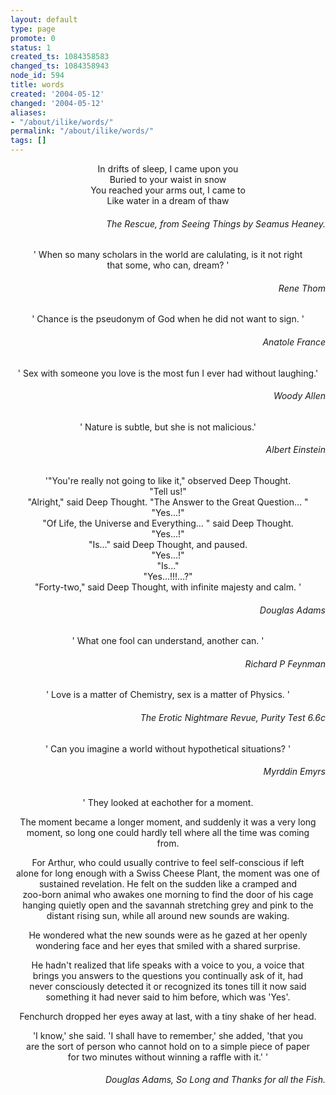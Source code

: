 ```yaml
---
layout: default
type: page
promote: 0
status: 1
created_ts: 1084358583
changed_ts: 1084358943
node_id: 594
title: words
created: '2004-05-12'
changed: '2004-05-12'
aliases:
- "/about/ilike/words/"
permalink: "/about/ilike/words/"
tags: []
---
```

<p align="center">
In drifts of sleep, I came upon you<br>
Buried to your waist in snow<br>
You reached your arms out, I came to<br>
Like water in a dream of thaw
</p>
<h6 align="right">The Rescue, from Seeing Things by Seamus Heaney.</h6>

<!--break-->

<p align="center">
' When so many scholars in the world are calulating, is it not right <br>
that some, who can, dream? '
</p>
<h6 align="right">Rene Thom</h6>


<p align="center">
' Chance is the pseudonym of God when he did not want to sign. '
</p>
<h6 align="right">Anatole France</h6>


<p align="center">
' Sex with someone you love is the most fun I ever had without laughing.'<br>
</p>                                                     
<h6 align="right">Woody Allen</h6>


<p align="center">
' Nature is subtle, but she is not malicious.'
</p>
<h6 align="right">Albert Einstein</h6>


<p align="center">
'"You're really not going to like it," observed Deep Thought.
<br>
"Tell us!"<br>
"Alright," said Deep Thought.  "The Answer to the Great 
Question... "<br>
"Yes...!"<br>
"Of Life, the Universe and Everything... " said Deep 
Thought.<br>
"Yes...!"<br>
"Is..." said Deep Thought, and paused.<br>
"Yes...!"<br>
"Is..."<br>
"Yes...!!!...?"<br>
"Forty-two," said Deep Thought, with infinite majesty and 
calm. '
</p>
<h6 align="right">Douglas Adams</h6>


<p align="center">
' What one fool can understand, another can. '
</p>
<h6 align="right">Richard P Feynman</h6>


<p align="center">
' Love is a matter of Chemistry, sex is a matter of Physics. '
</p>

<h6 align="right">The Erotic Nightmare Revue, Purity Test 6.6c</h6>


<p align="center">
' Can you imagine a world without hypothetical situations? '
</p>
<h6 align="right">Myrddin Emyrs</h6>


<p align="center">
' They looked at eachother for a moment.<br>
</p>
<p align="center">
The moment became a longer moment, and suddenly it was a very long <br>
moment, so long one could hardly tell where all the time was coming <br>
from.
</p>
<p align="center">
For Arthur, who could usually contrive to feel self-conscious if left <br>
alone for long enough with a Swiss Cheese Plant, the moment was one of <br>
sustained revelation.  He felt on the sudden like a cramped and <br>
zoo-born animal who awakes one morning to find the door of his cage <br>
hanging quietly open and the savannah stretching grey and pink to the<br>
distant rising sun, while all around new sounds are waking.
</p>
<p align="center">
He wondered what the new sounds were as he gazed at her openly <br>
wondering face and her eyes that smiled with a shared surprise.
</p>
<p align="center">
He hadn't realized that life speaks with a voice to you, a voice that <br>
brings you answers to the questions you continually ask of it, had <br>
never consciously detected it or recognized its tones till it now said <br>
something it had never said to him before, which was 'Yes'.
</p>
<p align="center">
Fenchurch dropped her eyes away at last, with a tiny shake of her head.<br>
</p>
<p align="center">
'I know,' she said.  'I shall have to remember,' she added, 'that you <br>
are the sort of person who cannot hold on to a simple piece of paper <br>
for two minutes without winning a raffle with it.' '
</p>
<h6 align="right">Douglas Adams, So Long and Thanks for all the Fish.</h6>
